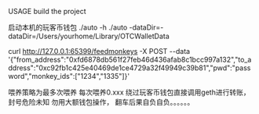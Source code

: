 USAGE
build the project

启动本机的玩客币钱包
./auto -h
./auto -dataDir=-dataDir=/Users/yourhome/Library/OTCWalletData


curl http://127.0.0.1:65399/feedmonkeys -X POST --data '{"from_address":"0xfd6878db561f27feb46d436afab8c1bcc997a132","to_address":"0xc92fb1c425e40469de1ce4729a32f49949c39b81","pwd":"password","monkey_ids":["1234","1335"]}'

喂养策略为最多次喂养 每次喂养0.xxx
绕过玩客币钱包直接调用geth进行转账， 封号危险未知
勿用大额钱包操作， 翻车后果自负自负。。。。。。


